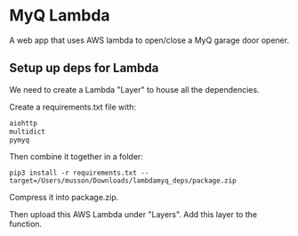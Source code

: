 # MyQ Lambda

A web app that uses AWS lambda to open/close a MyQ garage door opener.

## Setup up deps for Lambda
We need to create a Lambda "Layer" to house all the dependencies. 

Create a requirements.txt file with:
```requirements.txt
aiohttp
multidict
pymyq
```

Then combine it together in a folder:
```
pip3 install -r requirements.txt --target=/Users/musson/Downloads/lambdamyq_deps/package.zip
```

Compress it into package.zip.

Then upload this AWS Lambda under "Layers". Add this layer to the function.